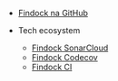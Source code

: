 * [Findock na GitHub](https://github.com/Findock)

* Tech ecosystem
  * [Findock SonarCloud](https://sonarcloud.io/organizations/findock/projects)
  * [Findock Codecov](https://app.codecov.io/gh/Findock)
  * [Findock CI](https://app.circleci.com/pipelines/github/Findock?filter=all)
